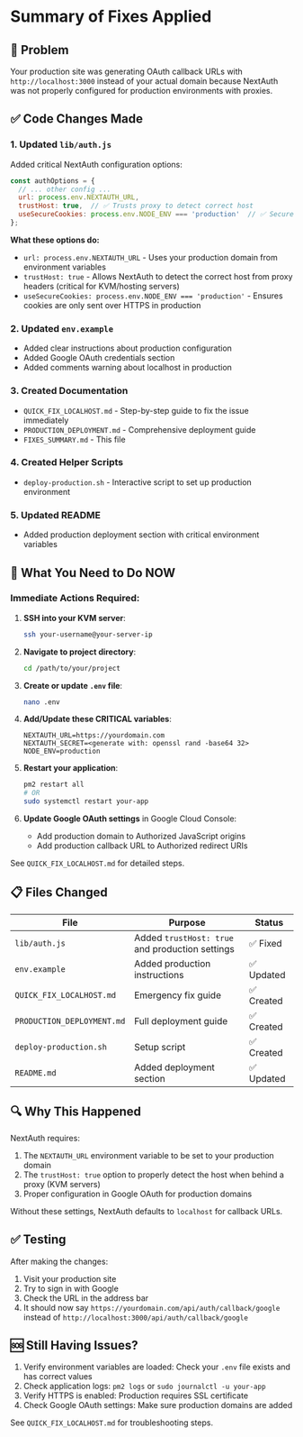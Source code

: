 # Summary of Fixes Applied

## 🎯 Problem
Your production site was generating OAuth callback URLs with `http://localhost:3000` instead of your actual domain because NextAuth was not properly configured for production environments with proxies.

## ✅ Code Changes Made

### 1. Updated `lib/auth.js`
Added critical NextAuth configuration options:

```javascript
const authOptions = {
  // ... other config ...
  url: process.env.NEXTAUTH_URL,
  trustHost: true,  // ✅ Trusts proxy to detect correct host
  useSecureCookies: process.env.NODE_ENV === 'production'  // ✅ Secure cookies in production
};
```

**What these options do:**
- `url: process.env.NEXTAUTH_URL` - Uses your production domain from environment variables
- `trustHost: true` - Allows NextAuth to detect the correct host from proxy headers (critical for KVM/hosting servers)
- `useSecureCookies: process.env.NODE_ENV === 'production'` - Ensures cookies are only sent over HTTPS in production

### 2. Updated `env.example`
- Added clear instructions about production configuration
- Added Google OAuth credentials section
- Added comments warning about localhost in production

### 3. Created Documentation
- `QUICK_FIX_LOCALHOST.md` - Step-by-step guide to fix the issue immediately
- `PRODUCTION_DEPLOYMENT.md` - Comprehensive deployment guide
- `FIXES_SUMMARY.md` - This file

### 4. Created Helper Scripts
- `deploy-production.sh` - Interactive script to set up production environment

### 5. Updated README
- Added production deployment section with critical environment variables

## 🚀 What You Need to Do NOW

### Immediate Actions Required:

1. **SSH into your KVM server**:
   ```bash
   ssh your-username@your-server-ip
   ```

2. **Navigate to project directory**:
   ```bash
   cd /path/to/your/project
   ```

3. **Create or update `.env` file**:
   ```bash
   nano .env
   ```

4. **Add/Update these CRITICAL variables**:
   ```env
   NEXTAUTH_URL=https://yourdomain.com
   NEXTAUTH_SECRET=<generate with: openssl rand -base64 32>
   NODE_ENV=production
   ```

5. **Restart your application**:
   ```bash
   pm2 restart all
   # OR
   sudo systemctl restart your-app
   ```

6. **Update Google OAuth settings** in Google Cloud Console:
   - Add production domain to Authorized JavaScript origins
   - Add production callback URL to Authorized redirect URIs

See `QUICK_FIX_LOCALHOST.md` for detailed steps.

## 📋 Files Changed

| File | Purpose | Status |
|------|---------|--------|
| `lib/auth.js` | Added `trustHost: true` and production settings | ✅ Fixed |
| `env.example` | Added production instructions | ✅ Updated |
| `QUICK_FIX_LOCALHOST.md` | Emergency fix guide | ✅ Created |
| `PRODUCTION_DEPLOYMENT.md` | Full deployment guide | ✅ Created |
| `deploy-production.sh` | Setup script | ✅ Created |
| `README.md` | Added deployment section | ✅ Updated |

## 🔍 Why This Happened

NextAuth requires:
1. The `NEXTAUTH_URL` environment variable to be set to your production domain
2. The `trustHost: true` option to properly detect the host when behind a proxy (KVM servers)
3. Proper configuration in Google OAuth for production domains

Without these settings, NextAuth defaults to `localhost` for callback URLs.

## ✅ Testing

After making the changes:

1. Visit your production site
2. Try to sign in with Google
3. Check the URL in the address bar
4. It should now say `https://yourdomain.com/api/auth/callback/google` instead of `http://localhost:3000/api/auth/callback/google`

## 🆘 Still Having Issues?

1. Verify environment variables are loaded: Check your `.env` file exists and has correct values
2. Check application logs: `pm2 logs` or `sudo journalctl -u your-app`
3. Verify HTTPS is enabled: Production requires SSL certificate
4. Check Google OAuth settings: Make sure production domains are added

See `QUICK_FIX_LOCALHOST.md` for troubleshooting steps.

